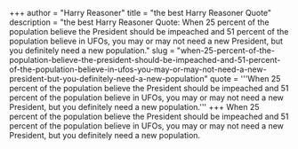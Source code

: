 +++
author = "Harry Reasoner"
title = "the best Harry Reasoner Quote"
description = "the best Harry Reasoner Quote: When 25 percent of the population believe the President should be impeached and 51 percent of the population believe in UFOs, you may or may not need a new President, but you definitely need a new population."
slug = "when-25-percent-of-the-population-believe-the-president-should-be-impeached-and-51-percent-of-the-population-believe-in-ufos-you-may-or-may-not-need-a-new-president-but-you-definitely-need-a-new-population"
quote = '''When 25 percent of the population believe the President should be impeached and 51 percent of the population believe in UFOs, you may or may not need a new President, but you definitely need a new population.'''
+++
When 25 percent of the population believe the President should be impeached and 51 percent of the population believe in UFOs, you may or may not need a new President, but you definitely need a new population.
